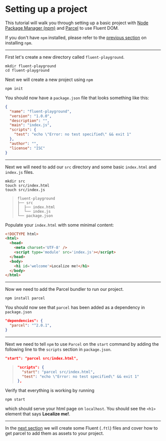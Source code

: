 # Setting up a project

This tutorial will walk you through setting up a basic project with [Node Package Manager (npm)](https://www.npmjs.com/) and [Parcel](https://parceljs.org/) to use Fluent DOM.

If you don't have `npm` installed, please refer to the [previous section](./npm.md) on installing `npm`.

---

First let's create a new directory called `fluent-playground`.

```
mkdir fluent-playground
cd fluent-playground
```

Next we will create a new project using `npm`

```
npm init
```

You should now have a `package.json` file that looks something like this:

```json
{
  "name": "fluent-playground",
  "version": "1.0.0",
  "description": "",
  "main": "index.js",
  "scripts": {
    "test": "echo \"Error: no test specified\" && exit 1"
  },
  "author": "",
  "license": "ISC"
}
```

---

Next we will need to add our `src` directory and some basic `index.html` and `index.js` files.

```
mkdir src
touch src/index.html
touch src/index.js
```
> ```
> fluent-playground
> ├── src
> │  ├── index.html
> │  └── index.js
> └── package.json
> ```

Populate your `index.html` with some minimal content:

```html
<!DOCTYPE html>
<html>
  <head>
    <meta charset='UTF-8' />
    <script type='module' src='index.js'></script>
  </head>
  <body>
    <h1 id='welcome'>Localize me!</h1>
  </body>
</html>
```

---

Now we need to add the Parcel bundler to run our project.

```
npm install parcel
```

You should now see that `parcel` has been added as a dependency in `package.json`

```json
"dependencies": {
  "parcel": "^2.0.1",
}
```

---

Next we need to tell `npm` to use `Parcel` on the `start` command by adding the following line to the `scripts` section in `package.json`.

```json
"start": "parcel src/index.html",
```
> ```json
> "scripts": {
>   "start": "parcel src/index.html",
>   "test": "echo \"Error: no test specified\" && exit 1"
> },
> ```

Verify that everything is working by running
```
npm start
```

which should serve your html page on `localhost`. You should see the `<h1>` element that says **Localize me!**.

---

In the [next section](./fluent-files.md) we will create some Fluent (`.ftl`) files and cover how to get parcel to add them as assets to your project.
